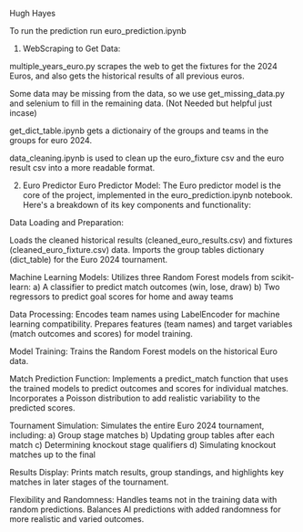 Hugh Hayes

To run the prediction run euro_prediction.ipynb

1.  WebScraping to Get Data: 

multiple_years_euro.py scrapes the web to get the fixtures for the 2024 Euros, and also gets the historical results of all previous euros. 

Some data may be missing from the data, so we use get_missing_data.py and selenium to fill in the remaining data. (Not Needed but helpful just incase)

get_dict_table.ipynb gets a dictionairy of the groups and teams in the groups for euro 2024. 

data_cleaning.ipynb is used to clean up the euro_fixture csv and the euro result csv into a more readable format. 


2. Euro Predictor
Euro Predictor Model:
The Euro predictor model is the core of the project, implemented in the euro_prediction.ipynb notebook. Here's a breakdown of its key components and functionality:

Data Loading and Preparation:

Loads the cleaned historical results (cleaned_euro_results.csv) and fixtures (cleaned_euro_fixture.csv) data.
Imports the group tables dictionary (dict_table) for the Euro 2024 tournament.

Machine Learning Models:
Utilizes three Random Forest models from scikit-learn:
a) A classifier to predict match outcomes (win, lose, draw)
b) Two regressors to predict goal scores for home and away teams

Data Processing:
Encodes team names using LabelEncoder for machine learning compatibility.
Prepares features (team names) and target variables (match outcomes and scores) for model training.

Model Training:
Trains the Random Forest models on the historical Euro data.

Match Prediction Function:
Implements a predict_match function that uses the trained models to predict outcomes and scores for individual matches.
Incorporates a Poisson distribution to add realistic variability to the predicted scores.

Tournament Simulation:
Simulates the entire Euro 2024 tournament, including:
a) Group stage matches
b) Updating group tables after each match
c) Determining knockout stage qualifiers
d) Simulating knockout matches up to the final


Results Display:
Prints match results, group standings, and highlights key matches in later stages of the tournament.

Flexibility and Randomness:
Handles teams not in the training data with random predictions.
Balances AI predictions with added randomness for more realistic and varied outcomes.
